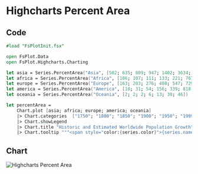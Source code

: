 Highcharts Percent Area
=======================

Code
----

```fsharp
#load "FsPlotInit.fsx"

open FsPlot.Data
open FsPlot.Highcharts.Charting

let asia = Series.PercentArea("Asia", [502; 635; 809; 947; 1402; 3634; 5268])
let africa = Series.PercentArea("Africa", [106; 107; 111; 133; 221; 767; 1766])
let europe = Series.PercentArea("Europe", [163; 203; 276; 408; 547; 729; 628])
let america = Series.PercentArea("America", [18; 31; 54; 156; 339; 818; 1201])
let oceania = Series.PercentArea("Oceania", [2; 2; 2; 6; 13; 30; 46])

let percentArea =
    Chart.plot [asia; africa; europe; america; oceania]
    |> Chart.categories  ["1750"; "1800"; "1850"; "1900"; "1950"; "1999"; "2050"]
    |> Chart.showLegend
    |> Chart.title "Historic and Estimated Worldwide Population Growth"
    |> Chart.tooltip """<span style="color:{series.color}">{series.name}</span>: <b>{point.percentage:.1f}%</b> ({point.y:,.0f} millions)<br/>"""
```
Chart
-----

![Highcharts Percent Area](https://raw.github.com/TahaHachana/FsPlot/master/Src/screenshots/HighchartsPercentArea.PNG)